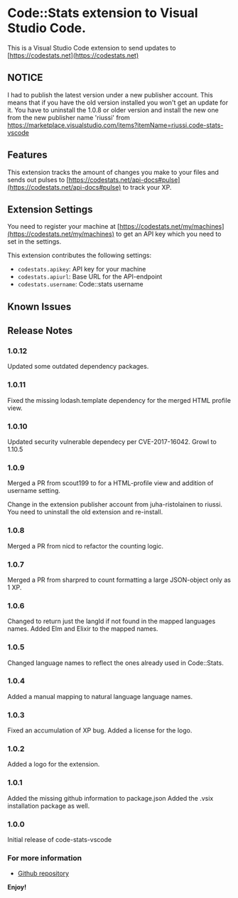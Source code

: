 # Code::Stats extension to Visual Studio Code.

This is a Visual Studio Code extension to send updates to [https://codestats.net](https://codestats.net)

## NOTICE

I had to publish the latest version under a new publisher account. This means that if you have the old version installed you won't get an update for it. You have to uninstall the 1.0.8 or older version and install the new one from the new publisher name 'riussi' from https://marketplace.visualstudio.com/items?itemName=riussi.code-stats-vscode

## Features

This extension tracks the amount of changes you make to your files and sends out pulses to [https://codestats.net/api-docs#pulse](https://codestats.net/api-docs#pulse) to track your XP.

## Extension Settings

You need to register your machine at [https://codestats.net/my/machines](https://codestats.net/my/machines) to get an API key which you need to set in the settings.

This extension contributes the following settings:

- `codestats.apikey`: API key for your machine
- `codestats.apiurl`: Base URL for the API-endpoint
- `codestats.username`: Code::stats username

## Known Issues

## Release Notes

### 1.0.12

Updated some outdated dependency packages.

### 1.0.11

Fixed the missing lodash.template dependency for the merged HTML profile view.

### 1.0.10

Updated security vulnerable dependecy per CVE-2017-16042. Growl to 1.10.5

### 1.0.9

Merged a PR from scout199 to for a HTML-profile view and addition of username setting.

Change in the extension publisher account from juha-ristolainen to riussi. You need to uninstall the old extension and re-install.

### 1.0.8

Merged a PR from nicd to refactor the counting logic.

### 1.0.7

Merged a PR from sharpred to count formatting a large JSON-object only as 1 XP.

### 1.0.6

Changed to return just the langId if not found in the mapped languages names.
Added Elm and Elixir to the mapped names.

### 1.0.5

Changed language names to reflect the ones already used in Code::Stats.

### 1.0.4

Added a manual mapping to natural language language names.

### 1.0.3

Fixed an accumulation of XP bug.
Added a license for the logo.

### 1.0.2

Added a logo for the extension.

### 1.0.1

Added the missing github information to package.json
Added the .vsix installation package as well.

### 1.0.0

Initial release of code-stats-vscode

### For more information

- [Github repository](https://github.com/riussi/code-stats-vscode)

**Enjoy!**
